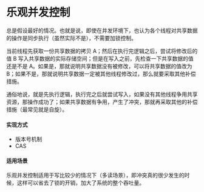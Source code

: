 # 乐观并发控制

总是假设最好的情况。也就是说，即使在并发环境下，也认为各个线程对共享数据的操作是同步执行（虽然实际不是），不需要加锁控制。

当前线程先获取一份共享数据的拷贝 A；然后在执行完逻辑之后，尝试将修改后的值 B 写入共享数据的实际存储空间；但是在写入之前，先检查一下共享数据的值还是不是 A。如果是，那就说明共享数据没有被修改，可以将共享数据的值改为 B；如果不是，那就说明共享数据一定被其他线程修改过，那么就要采取其他补偿措施。

通俗地说，就是先执行逻辑，执行完之后就尝试写入，如果没有其他线程争用共享资源，那操作成功了；如果共享数据有争用，产生了冲突，那就再采取其他的补偿措施（最常见就是自旋）。

#### 实现方式

- 版本号机制
- CAS

#### 适用场景

乐观并发控制适用于写比较少的情况下（多读场景），即冲突真的很少发生的时候，这样可以省去了锁的开销，加大了系统的整个吞吐量。